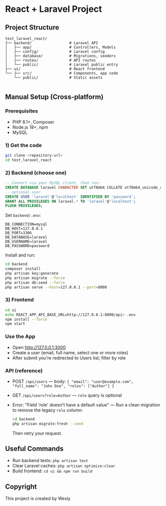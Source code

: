 # React + Laravel Project

## Project Structure

```
test_laravel_react/
├── backend/                 # Laravel API
│   ├── app/                 # Controllers, Models
│   ├── config/              # Laravel config
│   ├── database/            # Migrations, seeders
│   ├── routes/              # API routes
│   └── public/              # Laravel public entry
├── ui/                      # React frontend
└── ├── src/                 # Components, app code
    └── public/              # Static assets
    
```

## Manual Setup (Cross‑platform)

### Prerequisites
- PHP 8.1+, Composer
- Node.js 18+, npm
- MySQL

### 1) Get the code
```bash
git clone <repository-url>
cd test_laravel_react
```

### 2) Backend (choose one)

```sql
-- Connect via your MySQL client, then run:
CREATE DATABASE laravel CHARACTER SET utf8mb4 COLLATE utf8mb4_unicode_ci;
-- optional user
CREATE USER 'laravel'@'localhost' IDENTIFIED BY 'password';
GRANT ALL PRIVILEGES ON laravel.* TO 'laravel'@'localhost';
FLUSH PRIVILEGES;
```
Set `backend/.env`:
```
DB_CONNECTION=mysql
DB_HOST=127.0.0.1
DB_PORT=3306
DB_DATABASE=laravel
DB_USERNAME=laravel
DB_PASSWORD=password
```
Install and run:
```bash
cd backend
composer install
php artisan key:generate
php artisan migrate --force
php artisan db:seed --force
php artisan serve --host=127.0.0.1 --port=8000
```

### 3) Frontend
```bash
cd ui
echo REACT_APP_API_BASE_URL=http://127.0.0.1:8000/api> .env
npm install --force
npm start
```

### Use the App
- Open http://127.0.0.1:3000
- Create a user (email, full name, select one or more roles)
- After submit you’re redirected to Users list; filter by role

### API (reference)
- POST `/api/users` — body:
  `{ "email": "user@example.com", "full_name": "John Doe", "roles": ["Author"] }`
- GET `/api/users?role=Author` — `role` query is optional

- Error: "Field 'role' doesn't have a default value" — Run a clean migration to remove the legacy `role` column:
  ```bash
  cd backend
  php artisan migrate:fresh --seed
  ```
  Then retry your request.

## Useful Commands

- Run backend tests: `php artisan test`
- Clear Laravel caches: `php artisan optimize:clear`
- Build frontend: `cd ui && npm run build`

## Copyright

This project is created by Wesly
